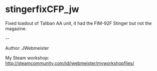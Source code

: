 # stingerfixCFP_jw

Fixed loadout of Taliban AA unit, it had the FIM-92F Stinger but not the magazine.

--

Author:
JWebmeister

My Steam workshop: 
http://steamcommunity.com/id/jwebmeister/myworkshopfiles/